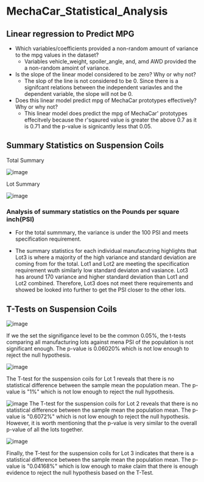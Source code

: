 # MechaCar_Statistical_Analysis

## Linear regression to Predict MPG
* Which variables/coefficients provided a non-random amount of variance to the mpg values in the dataset?
    *   Variables vehicle_weight, spoiler_angle, and, amd AWD provided the a non-random amoint of variance.
* Is the slope of the linear model considered to be zero? Why or why not?
    * The slop of the line is not considered to be 0. Since there is a signifcant relations between the independent variavles and the dependent variable, the slope will not be 0.
* Does this linear model predict mpg of MechaCar prototypes effectively? Why or why not?
    * This linear model does predict the mpg of MechaCar' prototypes effecitvely because the r'sqaured value is greater the above 0.7 as it is 0.71 and the p-value is signicantly less that 0.05.


## Summary Statistics on Suspension Coils

Total Summary

![image](https://user-images.githubusercontent.com/96553992/164757063-85fdbb83-3a2f-4c9d-b400-667c956b2f06.png)

Lot Summary

![image](https://user-images.githubusercontent.com/96553992/164757197-17d22158-4b7c-4f32-b004-81a26d1fee40.png)

### Analysis of summary statistics on the Pounds per square inch(PSI)

* For the total summmary, the variance is under the 100 PSI and meets specification requirement.

* The summary statistics for each individual manufacutring highlights that Lot3  is where a majority of the high variance and standard deviation are coming from for the total. Lot1 and Lot2 are meeting the specification requirement wuth similarly low standard deviaton and vasiance. Lot3 has around 170 variance and higher standard deviation than Lot1 and Lot2 combined. Therefore, Lot3 does not meet there requirements and showed be looked into further to get the PSI closer to the other lots.


## T-Tests on Suspension Coils

![image](https://user-images.githubusercontent.com/96553992/164909683-a082c267-ff25-416a-bd62-88802b7b17b1.png)

If we the set the signifigance level to be the common 0.05%, the t-tests comparing all manufacturing lots against mena PSI of the population is not significant enough. The p-value is 0.06020% which is not low enough to reject the null hypothesis.


![image](https://user-images.githubusercontent.com/96553992/164909965-d3ff9ae5-fdb3-49e4-ab44-7e67ccc5e0a5.png)

The T-test for the suspension coils for Lot 1 reveals that there is no statistical difference between the sample mean the population mean. The p-value is "1%" which is not low enough to reject the null hypothesis.


![image](https://user-images.githubusercontent.com/96553992/164910310-74cac95c-8eca-4408-a2d2-3fb0ea9027e1.png)
The T-test for the suspension coils for Lot 2 reveals that there is no statistical difference between the sample mean the population mean. The p-value is "0.6072%" which is not low enough to reject the null hypothesis. However, it is worth mentioning that the p-value is very similar to the overall p-value of all the lots together.


![image](https://user-images.githubusercontent.com/96553992/164910411-f673976e-4ab1-406c-98ec-1386f4e42be4.png)

Finally, the T-test for the suspension coils for Lot 3 indicates that there is a statistical difference between the sample mean the population mean. The p-value is "0.04168%" which is low enough to make claim that there is enough evidence to reject the null hypothesis based on the T-Test.


